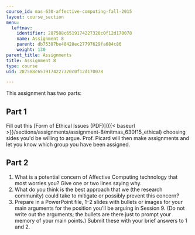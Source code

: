 ```yaml
---
course_id: mas-630-affective-computing-fall-2015
layout: course_section
menu:
  leftnav:
    identifier: 287588c6519174227320c0f12d170078
    name: Assignment 8
    parent: db75387be40428ec27797629fa684c86
    weight: 130
parent_title: Assignments
title: Assignment 8
type: course
uid: 287588c6519174227320c0f12d170078

---
```


This assignment has two parts:

Part 1
------

Fill out this [Form of Ethical Issues (PDF)]({{< baseurl >}}/sections/assignments/assignment-8/mitmas_630f15_ethical) choosing sides you'd be willing to argue. Prof. Picard will then make assignments and let you know which group you have been assigned.

Part 2
------

1.  What is a potential concern of Affective Computing technology that most worries you? Give one or two lines saying why.
2.  What do you think is the best approach that we (the research community) could take to mitigate or possibly prevent this concern?
3.  Prepare in a PowerPoint file, 1–2 slides with bullets or images for your main arguments for the position you'll be arguing in Session 9. (Do not write out the arguments; the bullets are there just to prompt your memory of your main points.) Submit these with your brief answers to 1 and 2.